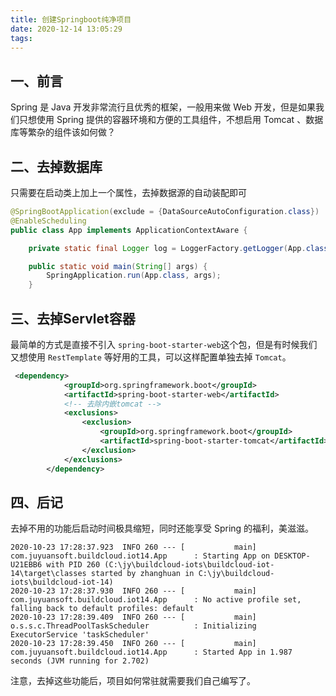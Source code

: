 ```yaml
---
title: 创建Springboot纯净项目
date: 2020-12-14 13:05:29
tags:
---
```

## 一、前言
Spring 是 Java 开发非常流行且优秀的框架，一般用来做 Web 开发，但是如果我们只想使用 Spring 提供的容器环境和方便的工具组件，不想启用 Tomcat 、数据库等繁杂的组件该如何做？
## 二、去掉数据库
只需要在启动类上加上一个属性，去掉数据源的自动装配即可
```java
@SpringBootApplication(exclude = {DataSourceAutoConfiguration.class})
@EnableScheduling
public class App implements ApplicationContextAware {

    private static final Logger log = LoggerFactory.getLogger(App.class);

    public static void main(String[] args) {
        SpringApplication.run(App.class, args);
    }
```
## 三、去掉Servlet容器
最简单的方式是直接不引入 `spring-boot-starter-web`这个包，但是有时候我们又想使用 `RestTemplate` 等好用的工具，可以这样配置单独去掉 `Tomcat`。
```xml
 <dependency>
            <groupId>org.springframework.boot</groupId>
            <artifactId>spring-boot-starter-web</artifactId>
            <!-- 去除内嵌tomcat -->
            <exclusions>
                <exclusion>
                    <groupId>org.springframework.boot</groupId>
                    <artifactId>spring-boot-starter-tomcat</artifactId>
                </exclusion>
            </exclusions>
        </dependency>
```
## 四、后记
去掉不用的功能后启动时间极具缩短，同时还能享受 Spring 的福利，美滋滋。
```
2020-10-23 17:28:37.923  INFO 260 --- [           main] com.juyuansoft.buildcloud.iot14.App      : Starting App on DESKTOP-U21EBB6 with PID 260 (C:\jy\buildcloud-iots\buildcloud-iot-14\target\classes started by zhanghuan in C:\jy\buildcloud-iots\buildcloud-iot-14)
2020-10-23 17:28:37.930  INFO 260 --- [           main] com.juyuansoft.buildcloud.iot14.App      : No active profile set, falling back to default profiles: default
2020-10-23 17:28:39.409  INFO 260 --- [           main] o.s.s.c.ThreadPoolTaskScheduler          : Initializing ExecutorService 'taskScheduler'
2020-10-23 17:28:39.450  INFO 260 --- [           main] com.juyuansoft.buildcloud.iot14.App      : Started App in 1.987 seconds (JVM running for 2.702)
```
注意，去掉这些功能后，项目如何常驻就需要我们自己编写了。
